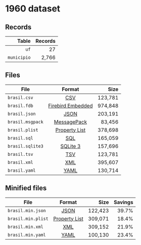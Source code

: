 # 1960 dataset

## Records

|       Table | Records |
| -----------:| -------:|
|        `uf` |      27 |
| `municipio` |   2,766 |

## Files

| File             | Format                                                                                 |      Size |
| ---------------- |:--------------------------------------------------------------------------------------:| ---------:|
| `brasil.csv`     | [CSV](https://en.wikipedia.org/wiki/Comma-separated_values)                            |   123,781 |
| `brasil.fdb`     | [Firebird Embedded](https://en.wikipedia.org/wiki/Embedded_database#Firebird_Embedded) |   974,848 |
| `brasil.json`    | [JSON](https://en.wikipedia.org/wiki/JSON)                                             |   203,191 |
| `brasil.msgpack` | [MessagePack](https://en.wikipedia.org/wiki/MessagePack)                               |    83,456 |
| `brasil.plist`   | [Property List](https://en.wikipedia.org/wiki/Property_list)                           |   378,698 |
| `brasil.sql`     | [SQL](https://en.wikipedia.org/wiki/SQL)                                               |   165,059 |
| `brasil.sqlite3` | [SQLite 3](https://en.wikipedia.org/wiki/SQLite)                                       |   157,696 |
| `brasil.tsv`     | [TSV](https://en.wikipedia.org/wiki/Tab-separated_values)                              |   123,781 |
| `brasil.xml`     | [XML](https://en.wikipedia.org/wiki/XML)                                               |   395,607 |
| `brasil.yaml`    | [YAML](https://en.wikipedia.org/wiki/YAML)                                             |   130,714 |

## Minified files

| File               | Format                                                       |      Size | Savings |
| ------------------ |:------------------------------------------------------------:| ---------:| -------:|
| `brasil.min.json`  | [JSON](https://en.wikipedia.org/wiki/JSON)                   |   122,423 |   39.7% |
| `brasil.min.plist` | [Property List](https://en.wikipedia.org/wiki/Property_list) |   309,071 |   18.4% |
| `brasil.min.xml`   | [XML](https://en.wikipedia.org/wiki/XML)                     |   309,152 |   21.9% |
| `brasil.min.yaml`  | [YAML](https://en.wikipedia.org/wiki/YAML)                   |   100,130 |   23.4% |